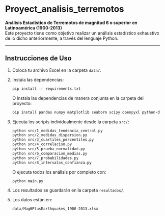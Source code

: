 # Proyect_analisis_terremotos

**Análisis Estadístico de Terremotos de magnitud 6 o superior en Latinoamérica (1900-2013)**  
Este proyecto tiene como objetivo realizar un análisis estadístico exhaustivo de lo dicho anteriormente, a través del lenguaje Python.

---

## Instrucciones de Uso

1. Coloca tu archivo Excel en la carpeta `data/`.

2. Instala las dependencias:

   ```bash
   pip install -r requirements.txt
   ```

   O instala las dependencias de manera conjunta en la carpeta del proyecto:

   ```bash
   pip install pandas numpy matplotlib seaborn scipy openpyxl python-dateutil
   ```

3. Ejecuta los scripts individualmente desde la carpeta `src/`:

   ```bash
   python src/1_medidas_tendencia_central.py
   python src/2_medidas_dispersion.py
   python src/3_cuartiles_percentiles.py
   python src/4_correlacion.py
   python src/5_prueba_normalidad.py
   python src/6_comparacion_medias.py
   python src/7_probabilidades.py
   python src/8_intervalos_confianza.py
   ```

   O ejecuta todos los análisis por completo con:

   ```bash
   python main.py
   ```

4. Los resultados se guardarán en la carpeta `resultados/`.

5. Los datos están en:

   ```
   data/Mag6PlusEarthquakes_1900-2013.xlsx
   ```
